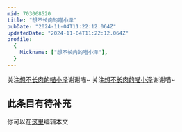 ```yaml
---
mid: 703068520
title: "想不长肉的喵小泽"
pubDate: "2024-11-04T11:22:12.064Z"
updatedDate: "2024-11-04T11:22:12.064Z"
profile:
  {
    Nickname: ["想不长肉的喵小泽"],
  }
---
```


关注[想不长肉的喵小泽](https://space.bilibili.com/703068520)谢谢喵~ 关注[想不长肉的喵小泽](https://space.bilibili.com/703068520)谢谢喵~

## 此条目有待补充
你可以在[这里](https://github.com/Yuhanawa/VTuber.ICU/edit/master/src/content/v/想不长肉的喵小泽/index.md)编辑本文
